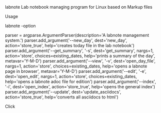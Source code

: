 labnote
Lab notebook managing program for Linux based on Markup files


Usage

labnote -option

parser = argparse.ArgumentParser(description='A labnote management system.')
parser.add_argument('--new_day', dest='new_day', action='store_true',
                    help='creates today file in the lab notebook')
parser.add_argument('--get_summary', '-s', dest='get_summary', nargs=1,
                    action='store', choices=existing_dates,
                    help='prints a summary of the day', metavar='Y-M-D')
parser.add_argument('--view', '-v', dest='open_day_file', nargs=1,
                    action='store', choices=existing_dates,
                    help='opens a labnote page in browser',
                    metavar='Y-M-D')
parser.add_argument('--edit', '-e', dest='open_edit', nargs=1,
                    action='store', choices=existing_dates,
                    help='opens a labnote adoc file for edition')
parser.add_argument('--index', '-i', dest='open_index',
                    action='store_true',
                    help='opens the general index')
parser.add_argument('--update', dest='update_asciidocs',
                    action='store_true',
                    help='converts all asciidocs to html')

Click

